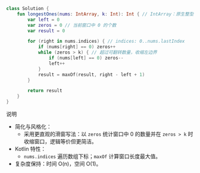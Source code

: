```kotlin
class Solution {
    fun longestOnes(nums: IntArray, k: Int): Int { // IntArray：原生整型数组
        var left = 0
        var zeros = 0 // 当前窗口中 0 的个数
        var result = 0

        for (right in nums.indices) { // indices: 0..nums.lastIndex
            if (nums[right] == 0) zeros++
            while (zeros > k) { // 超过可翻转数量，收缩左边界
                if (nums[left] == 0) zeros--
                left++
            }
            result = maxOf(result, right - left + 1)
        }

        return result
    }
}
```

说明
- 简化与风格化：
  - 采用更直观的滑窗写法：以 `zeros` 统计窗口中 0 的数量并在 `zeros > k` 时收缩窗口，逻辑等价但更简洁。
- Kotlin 特性：
  - `nums.indices` 遍历数组下标；`maxOf` 计算窗口长度最大值。
- 复杂度保持：时间 O(n)，空间 O(1)。
